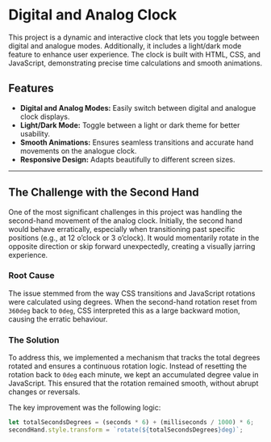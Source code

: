 # Digital and Analog Clock

This project is a dynamic and interactive clock that lets you toggle between digital and analogue modes. Additionally, it includes a light/dark mode feature to enhance user experience. The clock is built with HTML, CSS, and JavaScript, demonstrating precise time calculations and smooth animations.

## Features

- **Digital and Analog Modes:** Easily switch between digital and analogue clock displays.
- **Light/Dark Mode:** Toggle between a light or dark theme for better usability.
- **Smooth Animations:** Ensures seamless transitions and accurate hand movements on the analogue clock.
- **Responsive Design:** Adapts beautifully to different screen sizes.

---

## The Challenge with the Second Hand

One of the most significant challenges in this project was handling the second-hand movement of the analog clock. Initially, the second hand would behave erratically, especially when transitioning past specific positions (e.g., at 12 o’clock or 3 o’clock). It would momentarily rotate in the opposite direction or skip forward unexpectedly, creating a visually jarring experience.

### Root Cause

The issue stemmed from the way CSS transitions and JavaScript rotations were calculated using degrees. When the second-hand rotation reset from `360deg` back to `0deg`, CSS interpreted this as a large backward motion, causing the erratic behaviour.

### The Solution

To address this, we implemented a mechanism that tracks the total degrees rotated and ensures a continuous rotation logic. Instead of resetting the rotation back to `0deg` each minute, we kept an accumulated degree value in JavaScript. This ensured that the rotation remained smooth, without abrupt changes or reversals.

The key improvement was the following logic:
```javascript
let totalSecondsDegrees = (seconds * 6) + (milliseconds / 1000) * 6;
secondHand.style.transform = `rotate(${totalSecondsDegrees}deg)`;
